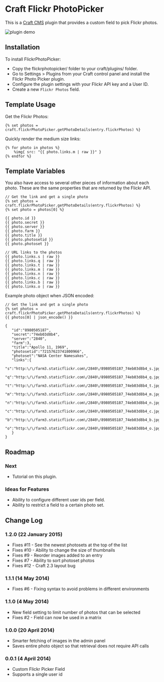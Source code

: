 # Craft Flickr PhotoPicker
This is a [Craft CMS](http://buildwithcraft.com/) plugin that provides a custom field to pick Flickr photos.

![plugin demo](https://github.com/ObiruLabs/craft-flickr-photopicker/raw/master/demo/FlickrPickerDemo.gif)

## Installation
To install FlickrPhotoPicker:

* Copy the flickrphotopicker/ folder to your craft/plugins/ folder.
* Go to Settings > Plugins from your Craft control panel and install the Flickr Photo Picker plugin.
* Configure the plugin settings with your Flickr API key and a User ID.
* Create a new ` Flickr Photos ` field.

## Template Usage
Get the Flickr Photos:

```
{% set photos = craft.flickrPhotoPicker.getPhotoDetails(entry.flickrPhotos) %}
```

Quickly render the medium size links:

```
{% for photo in photos %}
    %img{ src: "{{ photo.links.m | raw }}" }
{% endfor %}
```

## Template Variables

You also have access to several other pieces of information about each photo. These are the same properties that are returned by the Flickr API.

```
// Get the link and get a single photo
{% set photos = craft.flickrPhotoPicker.getPhotoDetails(entry.flickrPhotos) %}
{% set photo = photos[0] %}

{{ photo.id }}
{{ photo.secret }}
{{ photo.server }}
{{ photo.farm }}
{{ photo.title }}
{{ photo.photosetid }}
{{ photo.photoset }}

// URL links to the photos
{{ photo.links.s | raw }}
{{ photo.links.q | raw }}
{{ photo.links.t | raw }}
{{ photo.links.m | raw }}
{{ photo.links.n | raw }}
{{ photo.links.c | raw }}
{{ photo.links.b | raw }}
{{ photo.links.o | raw }}
```

Example photo object when JSON encoded:

```
// Get the link and get a single photo
{% set photos = craft.flickrPhotoPicker.getPhotoDetails(entry.flickrPhotos) %}
{{ photos[0] | json_encode() }}

{
   "id":"8980505187",
   "secret":"74eb03d8b4",
   "server":"2840",
   "farm":3,
   "title":"Apollo 11, 1969",
   "photosetid":"72157623741800966",
   "photoset":"NASA Center Namesakes",
   "links":{
      "s":"http:\/\/farm3.staticflickr.com\/2840\/8980505187_74eb03d8b4_s.jpg",
      "q":"http:\/\/farm3.staticflickr.com\/2840\/8980505187_74eb03d8b4_q.jpg",
      "t":"http:\/\/farm3.staticflickr.com\/2840\/8980505187_74eb03d8b4_t.jpg",
      "m":"http:\/\/farm3.staticflickr.com\/2840\/8980505187_74eb03d8b4_m.jpg",
      "n":"http:\/\/farm3.staticflickr.com\/2840\/8980505187_74eb03d8b4_n.jpg",
      "c":"http:\/\/farm3.staticflickr.com\/2840\/8980505187_74eb03d8b4_c.jpg",
      "b":"http:\/\/farm3.staticflickr.com\/2840\/8980505187_74eb03d8b4_b.jpg",
      "o":"http:\/\/farm3.staticflickr.com\/2840\/8980505187_74eb03d8b4_o.jpg"
   }
}
```

## Roadmap
### Next
* Tutorial on this plugin.

### Ideas for Features
* Ability to configure different user ids per field.
* Ability to restrict a field to a certain photo set.

## Change Log
### 1.2.0 (22 January 2015)
* Fixes #11 - See the newest photosets at the top of the list
* Fixes #10 - Ability to change the size of thumbnails
* Fixes #9 - Reorder images added to an entry
* Fixes #7 - Ability to sort photoset photos
* Fixes #12 - Craft 2.3 layout bug

### 1.1.1 (14 May 2014)
* Fixes #6 - Fixing syntax to avoid problems in different environments

### 1.1.0 (4 May 2014)
* New field setting to limit number of photos that can be selected
* Fixes #2 - Field can now be used in a matrix

### 1.0.0 (20 April 2014)
* Smarter fetching of images in the admin panel
* Saves entire photo object so that retrieval does not require API calls

### 0.0.1 (4 April 2014)
* Custom Flickr Picker Field
* Supports a single user id
